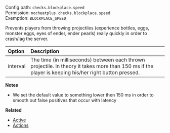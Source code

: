 Config path: `checks.blockplace.speed`  
Permission: `nocheatplus.checks.blockplace.speed`  
Exemption: `BLOCKPLACE_SPEED`  

Prevents players from throwing projectiles (experience bottles, eggs, monster eggs, eyes of ender, ender pearls) really quickly in order to crash/lag the server.

| Option    | Description |
| :-------- | :---------- |
| interval  | The time (in milliseconds) between each thrown projectile. In theory it takes more than 150 ms if the player is keeping his/her right button pressed. |

**Notes**
* We set the default value to something lower then 150 ms in order to smooth out false positives that occur with latency

**Related**  
* [Active](General#Active)
* [Actions](General#Actions)